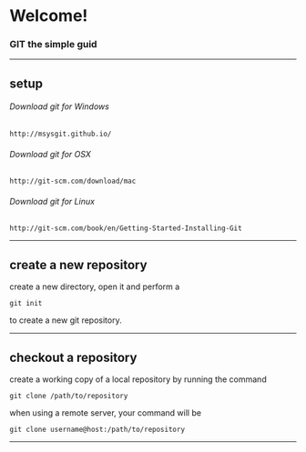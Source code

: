 # Welcome!

### GIT the simple guid

---

## setup

###### Download git for Windows

    http://msysgit.github.io/

###### Download git for OSX

    http://git-scm.com/download/mac

###### Download git for Linux

    http://git-scm.com/book/en/Getting-Started-Installing-Git

---

## create a new repository

create a new directory, open it and perform a

    git init

to create a new git repository. 

---

## checkout a repository

create a working copy of a local repository by running the command

    git clone /path/to/repository

when using a remote server, your command will be

    git clone username@host:/path/to/repository

---


